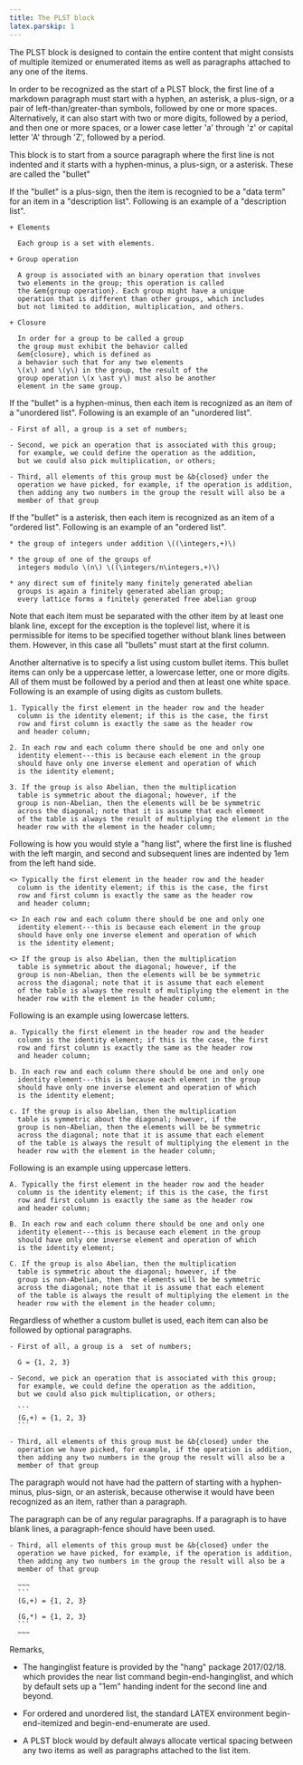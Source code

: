 ```yaml
---
title: The PLST block
latex.parskip: 1
---
```


The PLST block is designed to contain the entire
content that might consists of multiple itemized
or enumerated items as well as paragraphs attached
to any one of the items.

In order to be recognized as the start of a PLST block,
the first line of a markdown paragraph must start
with a hyphen, an asterisk, a plus-sign, or a pair of left-than/greater-than
symbols, followed
by one or more spaces. Alternatively, it can also start
with two or more digits, followed by a period, and then
one or more spaces, or a lower case 
letter 'a' through 'z' or capital letter 'A' through 'Z',
followed by a period. 

This block is to start from a source paragraph where
the first line is not indented and it starts with 
a hyphen-minus, a plus-sign, or a asterisk. 
These are called the "bullet"

If the "bullet" is a plus-sign, then the item is recognied
to be a "data term" for an item in a "description list".
Following is an example of a "description list".

~~~~framed
+ Elements

  Each group is a set with elements.

+ Group operation

  A group is associated with an binary operation that involves
  two elements in the group; this operation is called
  the &em{group operation}. Each group might have a unique
  operation that is different than other groups, which includes
  but not limited to addition, multiplication, and others.

+ Closure

  In order for a group to be called a group
  the group must exhibit the behavior called
  &em{closure}, which is defined as
  a behavior such that for any two elements
  \(x\) and \(y\) in the group, the result of the
  group operation \(x \ast y\) must also be another 
  element in the same group.
~~~~

If the "bullet" is a hyphen-minus, then each item is recognized
as an item of a "unordered list". Following is an example 
of an "unordered list".

~~~~framed
- First of all, a group is a set of numbers;

- Second, we pick an operation that is associated with this group;
  for example, we could define the operation as the addition, 
  but we could also pick multiplication, or others;

- Third, all elements of this group must be &b{closed} under the
  operation we have picked, for example, if the operation is addition,
  then adding any two numbers in the group the result will also be a
  member of that group
~~~~

If the "bullet" is a asterisk, then each item is recognized 
as an item of a "ordered list". Following is an example of 
an "ordered list".

~~~~framed
* the group of integers under addition \((\integers,+)\) 

* the group of one of the groups of
  integers modulo \(n\) \((\integers/n\integers,+)\) 

* any direct sum of finitely many finitely generated abelian 
  groups is again a finitely generated abelian group;
  every lattice forms a finitely generated free abelian group
~~~~

Note that each item must be separated with the other item by 
at least one blank line, except for the exception is the toplevel list,
where it is permissible for items to be specified together without
blank lines between them. However, in this case all "bullets" must
start at the first column.

Another alternative is to specify a list using custom bullet items.
This bullet items can only be a uppercase letter, a lowercase letter,
one or more digits. All of them must be followed by a period and then
at least one white space. Following is an example of using digits
as custom bullets.

~~~~framed
1. Typically the first element in the header row and the header
  column is the identity element; if this is the case, the first
  row and first column is exactly the same as the header row
  and header column;

2. In each row and each column there should be one and only one
  identity element---this is because each element in the group
  should have only one inverse element and operation of which
  is the identity element;

3. If the group is also Abelian, then the multiplication
  table is symmetric about the diagonal; however, if the
  group is non-Abelian, then the elements will be be symmetric
  across the diagonal; note that it is assume that each element
  of the table is always the result of multiplying the element in the
  header row with the element in the header column;
~~~~

Following is how you would style a "hang list", where the first
line is flushed with the left margin, and second and subsequent
lines are indented by 1em from the left hand side.

~~~~framed
<> Typically the first element in the header row and the header
  column is the identity element; if this is the case, the first
  row and first column is exactly the same as the header row
  and header column;

<> In each row and each column there should be one and only one
  identity element---this is because each element in the group
  should have only one inverse element and operation of which
  is the identity element;

<> If the group is also Abelian, then the multiplication
  table is symmetric about the diagonal; however, if the
  group is non-Abelian, then the elements will be be symmetric
  across the diagonal; note that it is assume that each element
  of the table is always the result of multiplying the element in the
  header row with the element in the header column;
~~~~

Following is an example using lowercase letters.

~~~~framed
a. Typically the first element in the header row and the header
  column is the identity element; if this is the case, the first
  row and first column is exactly the same as the header row
  and header column;

b. In each row and each column there should be one and only one
  identity element---this is because each element in the group
  should have only one inverse element and operation of which
  is the identity element;

c. If the group is also Abelian, then the multiplication
  table is symmetric about the diagonal; however, if the
  group is non-Abelian, then the elements will be be symmetric
  across the diagonal; note that it is assume that each element
  of the table is always the result of multiplying the element in the
  header row with the element in the header column;
~~~~

Following is an example using uppercase letters.

~~~~framed
A. Typically the first element in the header row and the header
  column is the identity element; if this is the case, the first
  row and first column is exactly the same as the header row
  and header column;

B. In each row and each column there should be one and only one
  identity element---this is because each element in the group
  should have only one inverse element and operation of which
  is the identity element;

C. If the group is also Abelian, then the multiplication
  table is symmetric about the diagonal; however, if the
  group is non-Abelian, then the elements will be be symmetric
  across the diagonal; note that it is assume that each element
  of the table is always the result of multiplying the element in the
  header row with the element in the header column;
~~~~

Regardless of whether a custom bullet is used, 
each item can also be followed by optional paragraphs. 

~~~~framed
- First of all, a group is a  set of numbers;

  G = {1, 2, 3}

- Second, we pick an operation that is associated with this group;
  for example, we could define the operation as the addition, 
  but we could also pick multiplication, or others;

  ```
  (G,+) = {1, 2, 3}
  ```

- Third, all elements of this group must be &b{closed} under the
  operation we have picked, for example, if the operation is addition,
  then adding any two numbers in the group the result will also be a
  member of that group
~~~~

The paragraph would not have had the pattern of starting with a hyphen-minus,
plus-sign, or an asterisk, because otherwise it would have been recognized
as an item, rather than a paragraph. 

The paragraph can be of any regular paragraphs. If a paragraph is to have
blank lines, a paragraph-fence should have been used.

~~~~framed
- Third, all elements of this group must be &b{closed} under the
  operation we have picked, for example, if the operation is addition,
  then adding any two numbers in the group the result will also be a
  member of that group

  ~~~
  ```
  (G,+) = {1, 2, 3}

  (G,*) = {1, 2, 3}
  ```
  ~~~
~~~~

Remarks,

- The hanginglist feature is provided by the "hang" package 2017/02/18.
  which provides the near list command begin-end-hanginglist, and which
  by default sets up a "1em" handing indent for the second line
  and beyond.

- For ordered and unordered list, the standard LATEX environment 
  begin-end-itemized and begin-end-enumerate are used.

- A PLST block would by default always allocate vertical spacing
  between any two items as well as paragraphs attached to the list
  item.


